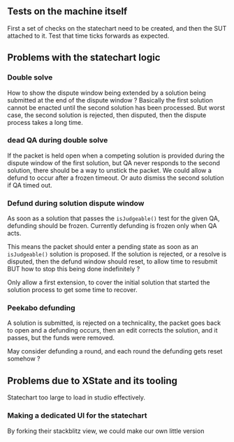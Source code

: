 ## Tests on the machine itself
First a set of checks on the statechart need to be created, and then the SUT attached to it.
Test that time ticks forwards as expected.

## Problems with the statechart logic

### Double solve
How to show the dispute window being extended by a solution being submitted at the end of the dispute window ?
Basically the first solution cannot be enacted until the second solution has been processed.
But worst case, the second solution is rejected, then disputed, then the dispute process takes a long time.

### dead QA during double solve
If the packet is held open when a competing solution is provided during the dispute window of the first solution, but QA never responds to the second solution, there should be a way to unstick the packet.  We could allow a defund to occur after a frozen timeout.  Or auto dismiss the second solution if QA timed out.

### Defund during solution dispute window
As soon as a solution that passes the `isJudgeable()` test for the given QA, defunding should be frozen.  Currently defunding is frozen only when QA acts.

This means the packet should enter a pending state as soon as an `isJudgeable()` solution is proposed.  If the solution is rejected, or a resolve is disputed, then the defund window should reset, to allow time to resubmit BUT how to stop this being done indefinitely ?  

Only allow a first extension, to cover the initial solution that started the solution process to get some time to recover.

### Peekabo defunding
A solution is submitted, is rejected on a technicality, the packet goes back to open and a defunding occurs, then an edit corrects the solution, and it passes, but the funds were removed.

May consider defunding a round, and each round the defunding gets reset somehow ?

## Problems due to XState and its tooling
Statechart too large to load in studio effectively.

### Making a dedicated UI for the statechart
By forking their stackblitz view, we could make our own little version